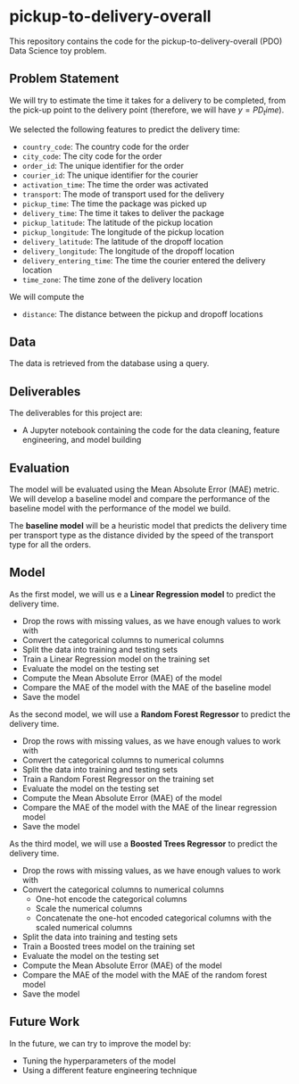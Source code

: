 # pickup-to-delivery-overall

This repository contains the code for the pickup-to-delivery-overall (PDO) Data Science toy problem.

## Problem Statement

We will try to estimate the time it takes for a delivery to be completed, from the pick-up point to the delivery point (therefore, we will have $y = PD_time$).


We selected the following features to predict the delivery time:
- `country_code`: The country code for the order
- `city_code`: The city code for the order
- `order_id`: The unique identifier for the order
- `courier_id`: The unique identifier for the courier
- `activation_time`: The time the order was activated
- `transport`: The mode of transport used for the delivery
- `pickup_time`: The time the package was picked up
- `delivery_time`: The time it takes to deliver the package
- `pickup_latitude`: The latitude of the pickup location
- `pickup_longitude`: The longitude of the pickup location
- `delivery_latitude`: The latitude of the dropoff location
- `delivery_longitude`: The longitude of the dropoff location
- `delivery_entering_time`: The time the courier entered the delivery location
- `time_zone`: The time zone of the delivery location

We will compute the 
- `distance`: The distance between the pickup and dropoff locations

## Data

The data is retrieved from the database using a query.

## Deliverables

The deliverables for this project are: 
- A Jupyter notebook containing the code for the data cleaning, feature engineering, and model building

## Evaluation

The model will be evaluated using the Mean Absolute Error (MAE) metric.
We will develop a baseline model and compare the performance of the baseline model with the performance of the model we build.

The **baseline model** will be a heuristic model that predicts the delivery time per transport type as the distance divided by the speed of the transport type for all the orders.

## Model

As the first model, we will us e a **Linear Regression model** to predict the delivery time.
- Drop the rows with missing values, as we have enough values to work with
- Convert the categorical columns to numerical columns
- Split the data into training and testing sets
- Train a Linear Regression model on the training set
- Evaluate the model on the testing set
- Compute the Mean Absolute Error (MAE) of the model
- Compare the MAE of the model with the MAE of the baseline model
- Save the model

As the second model, we will use a **Random Forest Regressor** to predict the delivery time.
- Drop the rows with missing values, as we have enough values to work with
- Convert the categorical columns to numerical columns
- Split the data into training and testing sets
- Train a Random Forest Regressor on the training set
- Evaluate the model on the testing set
- Compute the Mean Absolute Error (MAE) of the model
- Compare the MAE of the model with the MAE of the linear regression model
- Save the model

As the third model, we will use a **Boosted Trees Regressor** to predict the delivery time.
- Drop the rows with missing values, as we have enough values to work with
- Convert the categorical columns to numerical columns
  - One-hot encode the categorical columns
  - Scale the numerical columns
  - Concatenate the one-hot encoded categorical columns with the scaled numerical columns
- Split the data into training and testing sets
- Train a Boosted trees model on the training set
- Evaluate the model on the testing set
- Compute the Mean Absolute Error (MAE) of the model
- Compare the MAE of the model with the MAE of the random forest model
- Save the model

## Future Work

In the future, we can try to improve the model by:
- Tuning the hyperparameters of the model
- Using a different feature engineering technique


